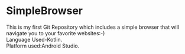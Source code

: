 # SimpleBrowser
This is my first Git Repository which includes a simple browser that will navigate you to your favorite websites:-)
<br>
Language Used-Kotlin.
<br>
Platform used:Android Studio.
